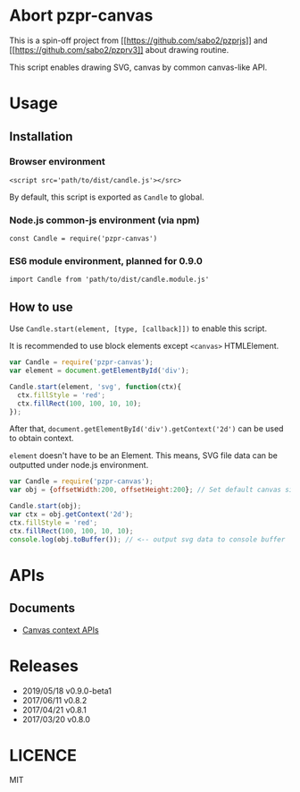 # Abort pzpr-canvas

This is a spin-off project from [[https://github.com/sabo2/pzprjs]] and  [[https://github.com/sabo2/pzprv3]] about drawing routine.

This script enables drawing SVG, canvas by common canvas-like API.

# Usage

## Installation

### Browser environment

`<script src='path/to/dist/candle.js'></src>`

By default, this script is exported as `Candle` to global.

### Node.js common-js environment (via npm)

`const Candle = require('pzpr-canvas')`

### ES6 module environment, planned for 0.9.0

`import Candle from 'path/to/dist/candle.module.js'`

## How to use

Use `Candle.start(element, [type, [callback]])` to enable this script.

It is recommended to use block elements except `<canvas>` HTMLElement.

```js
var Candle = require('pzpr-canvas');
var element = document.getElementById('div');

Candle.start(element, 'svg', function(ctx){
  ctx.fillStyle = 'red';
  ctx.fillRect(100, 100, 10, 10);
});
```

After that, `document.getElementById('div').getContext('2d')` can be used to obtain context.

`element` doesn't have to be an Element. This means, SVG file data can be outputted under node.js environment.

```js
var Candle = require('pzpr-canvas');
var obj = {offsetWidth:200, offsetHeight:200}; // Set default canvas size (optional)

Candle.start(obj);
var ctx = obj.getContext('2d');
ctx.fillStyle = 'red';
ctx.fillRect(100, 100, 10, 10);
console.log(obj.toBuffer()); // <-- output svg data to console buffer
```

# APIs

## Documents
* [Canvas context APIs](https://github.com/sabo2/pzprjs/blob/master/doc/CanvasAPI.md)

# Releases

* 2019/05/18 v0.9.0-beta1
* 2017/06/11 v0.8.2
* 2017/04/21 v0.8.1
* 2017/03/20 v0.8.0

# LICENCE

MIT

